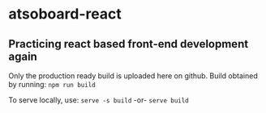 # atsoboard-react
## Practicing react based front-end development again

Only the production ready build is uploaded here on github. Build obtained by running:  `npm run build`

To serve locally, use:  `serve -s build` -or-  `serve build`
